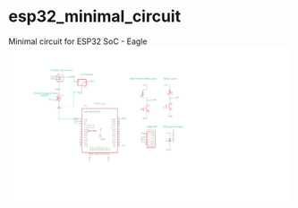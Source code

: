 # esp32_minimal_circuit
Minimal circuit for ESP32 SoC - Eagle
![SCHEME_ESP32](/esp32_minimal_scheme.png "schematic")
